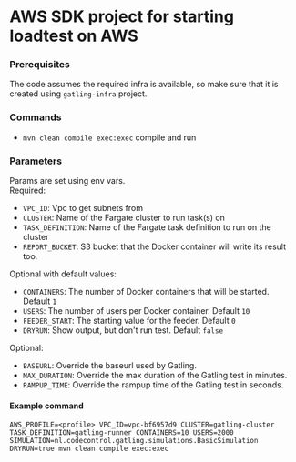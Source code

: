 # AWS SDK project for starting loadtest on AWS

### Prerequisites
The code assumes the required infra is available, so make sure that it is created using `gatling-infra` project.

### Commands

* `mvn clean compile exec:exec` compile and run

### Parameters
Params are set using env vars.  
Required:  
* `VPC_ID`: Vpc to get subnets from  
* `CLUSTER`: Name of the Fargate cluster to run task(s) on  
* `TASK_DEFINITION`: Name of the Fargate task definition to run on the cluster  
* `REPORT_BUCKET`: S3 bucket that the Docker container will write its result too.  

Optional with default values:  
* `CONTAINERS`: The number of Docker containers that will be started. Default `1`  
* `USERS`: The number of users per Docker container. Default `10`  
* `FEEDER_START`: The starting value for the feeder. Default `0`  
* `DRYRUN`: Show output, but don't run test. Default `false`  

Optional:  
* `BASEURL`: Override the baseurl used by Gatling.  
* `MAX_DURATION`: Override the max duration of the Gatling test in minutes.  
* `RAMPUP_TIME`: Override the rampup time of the Gatling test in seconds.  


#### Example command
`AWS_PROFILE=<profile> VPC_ID=vpc-bf6957d9 CLUSTER=gatling-cluster TASK_DEFINITION=gatling-runner CONTAINERS=10 USERS=2000 SIMULATION=nl.codecontrol.gatling.simulations.BasicSimulation DRYRUN=true mvn clean compile exec:exec`
